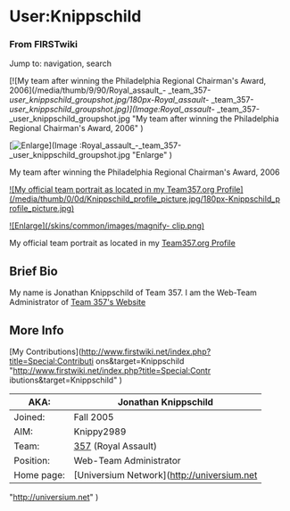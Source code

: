 # User:Knippschild

### From FIRSTwiki

Jump to: navigation, search

[![My team after winning the Philadelphia Regional Chairman's Award,
2006](/media/thumb/9/90/Royal_assault_-
_team_357-_user_knippschild_groupshot.jpg/180px-Royal_assault_-
_team_357-_user_knippschild_groupshot.jpg)](Image:Royal_assault_-
_team_357-_user_knippschild_groupshot.jpg "My team after winning the
Philadelphia Regional Chairman's Award, 2006" )

[![Enlarge](/skins/common/images/magnify-clip.png)](Image
:Royal_assault_-_team_357-_user_knippschild_groupshot.jpg "Enlarge" )

My team after winning the Philadelphia Regional Chairman's Award, 2006

[![My official team portrait as located in my Team357.org
Profile](/media/thumb/0/0d/Knippschild_profile_picture.jpg/180px-Knippschild_p
rofile_picture.jpg)](Image:Knippschild_profile_picture.jpg "My
official team portrait as located in my Team357.org Profile" )

[![Enlarge](/skins/common/images/magnify-
clip.png)](Image:Knippschild_profile_picture.jpg "Enlarge" )

My official team portrait as located in my [Team357.org
Profile](http://team357.org/index.php?page=profile&user=1
"http://team357.org/index.php?page=profile&user=1" )


##  Brief Bio

My name is Jonathan Knippschild of Team 357. I am the Web-Team Administrator
of [Team 357's Website](http://www.firstwiki.org/357#Team_357_Web-Site
"http://www.firstwiki.org/357#Team_357_Web-Site" )

  


##  More Info

[My Contributions](http://www.firstwiki.net/index.php?title=Special:Contributi
ons&target=Knippschild "http://www.firstwiki.net/index.php?title=Special:Contr
ibutions&target=Knippschild" )  

AKA: | Jonathan Knippschild  
---|---  
Joined: | Fall 2005  
AIM: | Knippy2989  
Team: | [357](357 "357" ) (Royal Assault)  
Position: | Web-Team Administrator  
Home page: | [Universium Network](http://universium.net
"http://universium.net" )  
  
